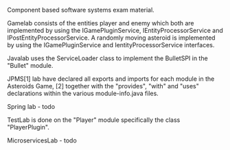 Component based software systems exam material.

Gamelab consists of the entities player and enemy which both are implemented by using the IGamePluginService, IEntityProcessorService and IPostEntityProcessorService. A randomly moving asteroid is implemented by using the IGamePluginService and IentityProcessorService interfaces.

Javalab uses the ServiceLoader class to implement the BulletSPI in the "Bullet" module.

JPMS[1] lab have declared all exports and imports for each module in the Asteroids Game, [2] together with the "provides", "with" and "uses" declarations within the various module-info.java files.

Spring lab - todo

TestLab is done on the "Player" module specifically the class "PlayerPlugin".

MicroservicesLab - todo
